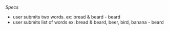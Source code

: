 _Specs_

* user submits two words. ex: bread & beard - beard
* user submits list of words ex: bread & beard, beer, bird, banana - beard
